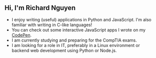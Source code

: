## Hi, I'm Richard Nguyen

* I enjoy writing (useful) applications in Python and JavaScript. I'm also familiar with writing in C-like languages!
* You can check out some interactive JavaScript apps I wrote on my [CodePen](https://codepen.io/captain-chen/pens/showcase).
* I am currently studying and preparing for the CompTIA exams.
* I am looking for a role in IT, preferably in a Linux environment or backend web development using Python or Node.js.
